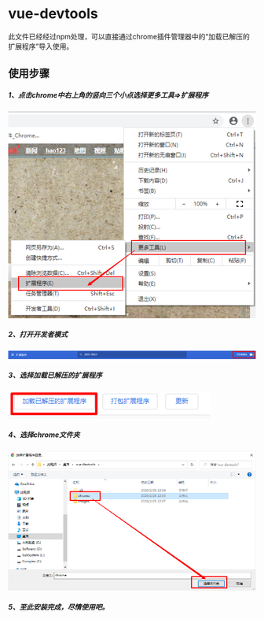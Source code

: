 # vue-devtools

此文件已经经过npm处理，可以直接通过chrome插件管理器中的“加载已解压的扩展程序”导入使用。

## 使用步骤

##### 1、点击chrome中右上角的竖向三个小点选择更多工具=>扩展程序

![](.\images\第一步.png)

##### 2、打开开发者模式

![](.\images\第二步.png)

##### 3、选择加载已解压的扩展程序

![](.\images\第三步.png)

##### 4、选择chrome文件夹

![](.\images\第四步.png)

##### 5、至此安装完成，尽情使用吧。